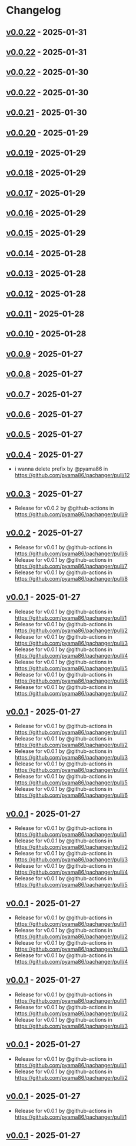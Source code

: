 # Changelog

## [v0.0.22](https://github.com/pyama86/pachanger/compare/v0.0.21...v0.0.22) - 2025-01-31

## [v0.0.22](https://github.com/pyama86/pachanger/compare/v0.0.21...v0.0.22) - 2025-01-31

## [v0.0.22](https://github.com/pyama86/pachanger/compare/v0.0.21...v0.0.22) - 2025-01-30

## [v0.0.22](https://github.com/pyama86/pachanger/compare/v0.0.21...v0.0.22) - 2025-01-30

## [v0.0.21](https://github.com/pyama86/pachanger/compare/v0.0.20...v0.0.21) - 2025-01-30

## [v0.0.20](https://github.com/pyama86/pachanger/compare/v0.0.19...v0.0.20) - 2025-01-29

## [v0.0.19](https://github.com/pyama86/pachanger/compare/v0.0.18...v0.0.19) - 2025-01-29

## [v0.0.18](https://github.com/pyama86/pachanger/compare/v0.0.17...v0.0.18) - 2025-01-29

## [v0.0.17](https://github.com/pyama86/pachanger/compare/v0.0.16...v0.0.17) - 2025-01-29

## [v0.0.16](https://github.com/pyama86/pachanger/compare/v0.0.15...v0.0.16) - 2025-01-29

## [v0.0.15](https://github.com/pyama86/pachanger/compare/v0.0.14...v0.0.15) - 2025-01-29

## [v0.0.14](https://github.com/pyama86/pachanger/compare/v0.0.13...v0.0.14) - 2025-01-28

## [v0.0.13](https://github.com/pyama86/pachanger/compare/v0.0.12...v0.0.13) - 2025-01-28

## [v0.0.12](https://github.com/pyama86/pachanger/compare/v0.0.11...v0.0.12) - 2025-01-28

## [v0.0.11](https://github.com/pyama86/pachanger/compare/v0.0.10...v0.0.11) - 2025-01-28

## [v0.0.10](https://github.com/pyama86/pachanger/compare/v0.0.9...v0.0.10) - 2025-01-28

## [v0.0.9](https://github.com/pyama86/pachanger/compare/v0.0.8...v0.0.9) - 2025-01-27

## [v0.0.8](https://github.com/pyama86/pachanger/compare/v0.0.7...v0.0.8) - 2025-01-27

## [v0.0.7](https://github.com/pyama86/pachanger/compare/v0.0.6...v0.0.7) - 2025-01-27

## [v0.0.6](https://github.com/pyama86/pachanger/compare/v0.0.5...v0.0.6) - 2025-01-27

## [v0.0.5](https://github.com/pyama86/pachanger/compare/v0.0.4...v0.0.5) - 2025-01-27

## [v0.0.4](https://github.com/pyama86/pachanger/compare/v0.0.3...v0.0.4) - 2025-01-27
- i wanna delete prefix by @pyama86 in https://github.com/pyama86/pachanger/pull/12

## [v0.0.3](https://github.com/pyama86/pachanger/compare/v0.0.2...v0.0.3) - 2025-01-27
- Release for v0.0.2 by @github-actions in https://github.com/pyama86/pachanger/pull/9

## [v0.0.2](https://github.com/pyama86/pachanger/compare/v0.0.1...v0.0.2) - 2025-01-27
- Release for v0.0.1 by @github-actions in https://github.com/pyama86/pachanger/pull/6
- Release for v0.0.1 by @github-actions in https://github.com/pyama86/pachanger/pull/7
- Release for v0.0.1 by @github-actions in https://github.com/pyama86/pachanger/pull/8

## [v0.0.1](https://github.com/pyama86/pachanger/commits/v0.0.1) - 2025-01-27
- Release for v0.0.1 by @github-actions in https://github.com/pyama86/pachanger/pull/1
- Release for v0.0.1 by @github-actions in https://github.com/pyama86/pachanger/pull/2
- Release for v0.0.1 by @github-actions in https://github.com/pyama86/pachanger/pull/3
- Release for v0.0.1 by @github-actions in https://github.com/pyama86/pachanger/pull/4
- Release for v0.0.1 by @github-actions in https://github.com/pyama86/pachanger/pull/5
- Release for v0.0.1 by @github-actions in https://github.com/pyama86/pachanger/pull/6
- Release for v0.0.1 by @github-actions in https://github.com/pyama86/pachanger/pull/7

## [v0.0.1](https://github.com/pyama86/pachanger/commits/v0.0.1) - 2025-01-27
- Release for v0.0.1 by @github-actions in https://github.com/pyama86/pachanger/pull/1
- Release for v0.0.1 by @github-actions in https://github.com/pyama86/pachanger/pull/2
- Release for v0.0.1 by @github-actions in https://github.com/pyama86/pachanger/pull/3
- Release for v0.0.1 by @github-actions in https://github.com/pyama86/pachanger/pull/4
- Release for v0.0.1 by @github-actions in https://github.com/pyama86/pachanger/pull/5
- Release for v0.0.1 by @github-actions in https://github.com/pyama86/pachanger/pull/6

## [v0.0.1](https://github.com/pyama86/pachanger/commits/v0.0.1) - 2025-01-27
- Release for v0.0.1 by @github-actions in https://github.com/pyama86/pachanger/pull/1
- Release for v0.0.1 by @github-actions in https://github.com/pyama86/pachanger/pull/2
- Release for v0.0.1 by @github-actions in https://github.com/pyama86/pachanger/pull/3
- Release for v0.0.1 by @github-actions in https://github.com/pyama86/pachanger/pull/4
- Release for v0.0.1 by @github-actions in https://github.com/pyama86/pachanger/pull/5

## [v0.0.1](https://github.com/pyama86/pachanger/commits/v0.0.1) - 2025-01-27
- Release for v0.0.1 by @github-actions in https://github.com/pyama86/pachanger/pull/1
- Release for v0.0.1 by @github-actions in https://github.com/pyama86/pachanger/pull/2
- Release for v0.0.1 by @github-actions in https://github.com/pyama86/pachanger/pull/3
- Release for v0.0.1 by @github-actions in https://github.com/pyama86/pachanger/pull/4

## [v0.0.1](https://github.com/pyama86/pachanger/commits/v0.0.1) - 2025-01-27
- Release for v0.0.1 by @github-actions in https://github.com/pyama86/pachanger/pull/1
- Release for v0.0.1 by @github-actions in https://github.com/pyama86/pachanger/pull/2
- Release for v0.0.1 by @github-actions in https://github.com/pyama86/pachanger/pull/3

## [v0.0.1](https://github.com/pyama86/pachanger/commits/v0.0.1) - 2025-01-27
- Release for v0.0.1 by @github-actions in https://github.com/pyama86/pachanger/pull/1
- Release for v0.0.1 by @github-actions in https://github.com/pyama86/pachanger/pull/2

## [v0.0.1](https://github.com/pyama86/pachanger/commits/v0.0.1) - 2025-01-27
- Release for v0.0.1 by @github-actions in https://github.com/pyama86/pachanger/pull/1

## [v0.0.1](https://github.com/pyama86/pachanger/commits/v0.0.1) - 2025-01-27

